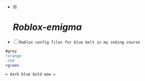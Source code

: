 - [x] # ***Roblox-emigma***
- [ ] `Roblox config files for blue belt in my coding course`
```diff
#grey
!orange
-red
+green
```
```asciidoc
= dark blue bold wow =
```
